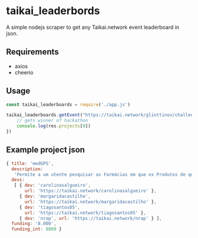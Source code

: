 # taikai_leaderbords
A simple nodejs scraper to get any Taikai.network event leaderboard in json.

## Requirements
- axios
- cheerio

## Usage

```javascript
const taikai_leaderboards = require('./app.js')

taikai_leaderboards.getEvent("https://taikai.network/glinttinov/challenges/hackinghealth/projects").then(res => {
    // gets winner of hackathon
    console.log(res.projects[0])
})
```

## Example project json
```javascript
{ title: 'medGPS',
  description:
   'Permite a um utente pesquisar as Farmácias em que os Produtos de que necessita estão disponíveis',
  devs:
   [ { dev: 'carolinasalgueiro',
       url: 'https://taikai.network/carolinasalgueiro' },
     { dev: 'margaridacastilho',
       url: 'https://taikai.network/margaridacastilho' },
     { dev: 'tiagosantos85',
       url: 'https://taikai.network/tiagosantos85' },
     { dev: 'nrap', url: 'https://taikai.network/nrap' } ],
  funding: '8.000',
  funding_int: 8000 }
```